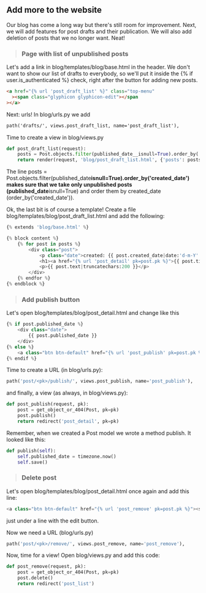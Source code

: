 ## Add more to the website

Our blog has come a long way but there's still room for improvement. Next, we will add features for post drafts and their publication. We will also add deletion of posts that we no longer want. Neat!

> ### Page with list of unpublished posts

Let's add a link in blog/templates/blog/base.html in the header. We don't want to show our list of drafts to everybody, so we'll put it inside the {% if user.is_authenticated %} check, right after the button for adding new posts.

```html
<a href="{% url 'post_draft_list' %}" class="top-menu"
  ><span class="glyphicon glyphicon-edit"></span
></a>
```

Next: urls! In blog/urls.py we add

```html
path('drafts/', views.post_draft_list, name='post_draft_list'),
```

Time to create a view in blog/views.py

```python
def post_draft_list(request):
    posts = Post.objects.filter(published_date__isnull=True).order_by('created_date')
    return render(request, 'blog/post_draft_list.html', {'posts': posts})
```

The line posts = Post.objects.filter(published_date**isnull=True).order_by('created_date') makes sure that we take only unpublished posts (published_date**isnull=True) and order them by created_date (order_by('created_date')).

Ok, the last bit is of course a template! Create a file blog/templates/blog/post_draft_list.html and add the following:

```python
{% extends 'blog/base.html' %}

{% block content %}
    {% for post in posts %}
        <div class="post">
            <p class="date">created: {{ post.created_date|date:'d-m-Y' }}</p>
            <h1><a href="{% url 'post_detail' pk=post.pk %}">{{ post.title }}</a></h1>
            <p>{{ post.text|truncatechars:200 }}</p>
        </div>
    {% endfor %}
{% endblock %}
```

> ### Add publish button

Let's open blog/templates/blog/post_detail.html and change like this

```python
{% if post.published_date %}
    <div class="date">
        {{ post.published_date }}
    </div>
{% else %}
    <a class="btn btn-default" href="{% url 'post_publish' pk=post.pk %}">Publish</a>
{% endif %}
```

Time to create a URL (in blog/urls.py):

```python
path('post/<pk>/publish/', views.post_publish, name='post_publish'),
```

and finally, a view (as always, in blog/views.py):

```python
def post_publish(request, pk):
    post = get_object_or_404(Post, pk=pk)
    post.publish()
    return redirect('post_detail', pk=pk)
```

Remember, when we created a Post model we wrote a method publish. It looked like this:

```python
def publish(self):
    self.published_date = timezone.now()
    self.save()
```

> ### Delete post

Let's open blog/templates/blog/post_detail.html once again and add this line:

```python
<a class="btn btn-default" href="{% url 'post_remove' pk=post.pk %}"><span class="glyphicon glyphicon-remove"></span></a>
```

just under a line with the edit button.

Now we need a URL (blog/urls.py)

```python
path('post/<pk>/remove/', views.post_remove, name='post_remove'),
```

Now, time for a view! Open blog/views.py and add this code:

```python
def post_remove(request, pk):
    post = get_object_or_404(Post, pk=pk)
    post.delete()
    return redirect('post_list')
```

